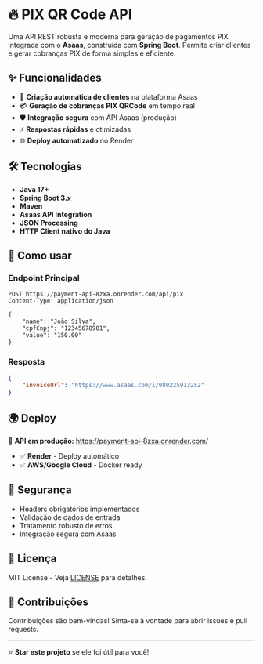# 🔥 PIX QR Code API

Uma API REST robusta e moderna para geração de pagamentos PIX integrada com o **Asaas**, construída com **Spring Boot**. Permite criar clientes e gerar cobranças PIX de forma simples e eficiente.

## ✨ Funcionalidades

- 🏦 **Criação automática de clientes** na plataforma Asaas
- 💳 **Geração de cobranças PIX QRCode** em tempo real
- 🛡️ **Integração segura** com API Asaas (produção)
- ⚡ **Respostas rápidas** e otimizadas
- 🌐 **Deploy automatizado** no Render

## 🛠️ Tecnologias

- **Java 17+**
- **Spring Boot 3.x**
- **Maven**
- **Asaas API Integration**
- **JSON Processing**
- **HTTP Client nativo do Java**

## 🚀 Como usar

### Endpoint Principal
```http
POST https://payment-api-8zxa.onrender.com/api/pix
Content-Type: application/json

{
    "name": "João Silva",
    "cpfCnpj": "12345678901",
    "value": "150.00"
}
```

### Resposta
```json
{
    "invoiceUrl": "https://www.asaas.com/i/080225913252"
}
```

## 🌍 Deploy

🚀 **API em produção:** https://payment-api-8zxa.onrender.com/

- ✅ **Render** - Deploy automático
- ✅ **AWS/Google Cloud** - Docker ready

## 🔐 Segurança

- Headers obrigatórios implementados
- Validação de dados de entrada
- Tratamento robusto de erros
- Integração segura com Asaas

## 📝 Licença

MIT License - Veja [LICENSE](LICENSE) para detalhes.

## 🤝 Contribuições

Contribuições são bem-vindas! Sinta-se à vontade para abrir issues e pull requests.

---

⭐ **Star este projeto** se ele foi útil para você!
